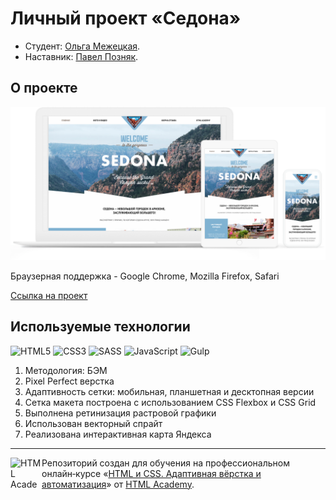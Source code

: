 # Личный проект «Седона» 

* Студент: [Ольга Межецкая](https://up.htmlacademy.ru/adaptive/28/user/2266611).
* Наставник: [Павел Позняк](https://htmlacademy.ru/profile/id907403).

## О проекте

<img width="869" alt="Devices Mockup." src="/source/sedona-preview.png">

Браузерная поддержка - Google Chrome, Mozilla Firefox, Safari

[Ссылка на проект](https://heligie.github.io/sedona-adaptive/)

## Используемые технологии

![HTML5](https://img.shields.io/badge/html5-%23E34F26.svg?style=for-the-badge&logo=html5&logoColor=white)
![CSS3](https://img.shields.io/badge/css3-%231572B6.svg?style=for-the-badge&logo=css3&logoColor=white)
![SASS](https://img.shields.io/badge/SASS-hotpink.svg?style=for-the-badge&logo=SASS&logoColor=white)
![JavaScript](https://img.shields.io/badge/javascript-%23323330.svg?style=for-the-badge&logo=javascript&logoColor=%23F7DF1E)
![Gulp](https://img.shields.io/badge/GULP-%23CF4647.svg?style=for-the-badge&logo=gulp&logoColor=white)

1. Методология: БЭМ
2. Pixel Perfect верстка
3. Адаптивность сетки: мобильная, планшетная и десктопная версии
4. Сетка макета построена с использованием CSS Flexbox и CSS Grid
5. Выполнена ретинизация растровой графики
6. Использован векторный спрайт
7. Реализована интерактивная карта Яндекса

---

<a href="https://htmlacademy.ru/intensive/adaptive"><img align="left" width="50" height="50" alt="HTML Academy" src="https://up.htmlacademy.ru/static/img/intensive/adaptive/logo-for-github-2.png"></a>

Репозиторий создан для обучения на профессиональном онлайн‑курсе «[HTML и CSS. Адаптивная вёрстка и автоматизация](https://htmlacademy.ru/intensive/adaptive)» от [HTML Academy](https://htmlacademy.ru).

[check-image]: https://github.com/htmlacademy-adaptive/2266611-sedona-28/workflows/Project%20check/badge.svg?branch=master
[check-url]: https://github.com/htmlacademy-adaptive/2266611-sedona-28/actions
